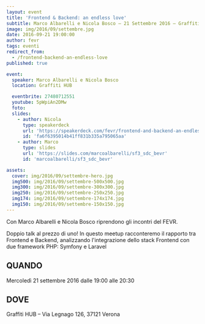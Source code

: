 ```yaml
---
layout: event
title: 'Frontend & Backend: an endless love'
subtitle: Marco Albarelli e Nicola Bosco – 21 Settembre 2016 – Graffiti HUB
image: img/2016/09/settembre.jpg
date: 2016-09-21 19:00:00
author: fevr
tags: eventi
redirect_from:
  - /frontend-backend-an-endless-love
published: true

event:
  speaker: Marco Albarelli e Nicola Bosco
  location: Graffiti HUB

  eventbrite: 27480712551
  youtube: 5pWpiAn2DMw
  foto:
  slides:
    - author: Nicola
      type: speakerdeck
      url: 'https://speakerdeck.com/fevr/frontend-and-backend-an-endless-love'
      id: 'fa6f6395014b41ff831b335a795065aa'
    - author: Marco
      type: slides
      url: 'https://slides.com/marcoalbarelli/sf3_sdc_bevr'
      id: 'marcoalbarelli/sf3_sdc_bevr'

assets:
  cover: img/2016/09/settembre-hero.jpg
  img500: img/2016/09/settembre-500x500.jpg
  img300: img/2016/09/settembre-300x300.jpg
  img250: img/2016/09/settembre-250x250.jpg
  img174: img/2016/09/settembre-174x174.jpg
  img150: img/2016/09/settembre-150x150.jpg
---
```


Con Marco Albarelli e Nicola Bosco riprendono gli incontri del FEVR.

Doppio talk al prezzo di uno! In questo meetup racconteremo il rapporto tra Frontend e Backend, analizzando
l'integrazione dello stack Frontend con due framework PHP: Symfony e Laravel

## QUANDO

Mercoledì 21 settembre 2016 dalle 19:00 alle 20:30

## DOVE

Graffiti HUB – Via Legnago 126, 37121 Verona
